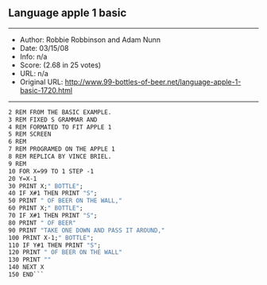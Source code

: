 
## Language apple 1 basic ##
---
- Author: Robbie Robbinson and Adam Nunn
- Date: 03/15/08
- Info: n/a
- Score:  (2.68 in 25 votes)
- URL: n/a
- Original URL: http://www.99-bottles-of-beer.net/language-apple-1-basic-1720.html
---

```1 REM A SUBSTANTIAL PART TAKEN 
2 REM FROM THE BASIC EXAMPLE.
3 REM FIXED S GRAMMAR AND 
4 REM FORMATED TO FIT APPLE 1
5 REM SCREEN
6 REM
7 REM PROGRAMED ON THE APPLE 1
8 REM REPLICA BY VINCE BRIEL.
9 REM 
10 FOR X=99 TO 1 STEP -1
20 Y=X-1
30 PRINT X;" BOTTLE";
40 IF X#1 THEN PRINT "S";
50 PRINT " OF BEER ON THE WALL,"
60 PRINT X;" BOTTLE";
70 IF X#1 THEN PRINT "S";
80 PRINT " OF BEER"
90 PRINT "TAKE ONE DOWN AND PASS IT AROUND,"
100 PRINT X-1;" BOTTLE";
110 IF Y#1 THEN PRINT "S";
120 PRINT " OF BEER ON THE WALL"
130 PRINT ""
140 NEXT X
150 END```